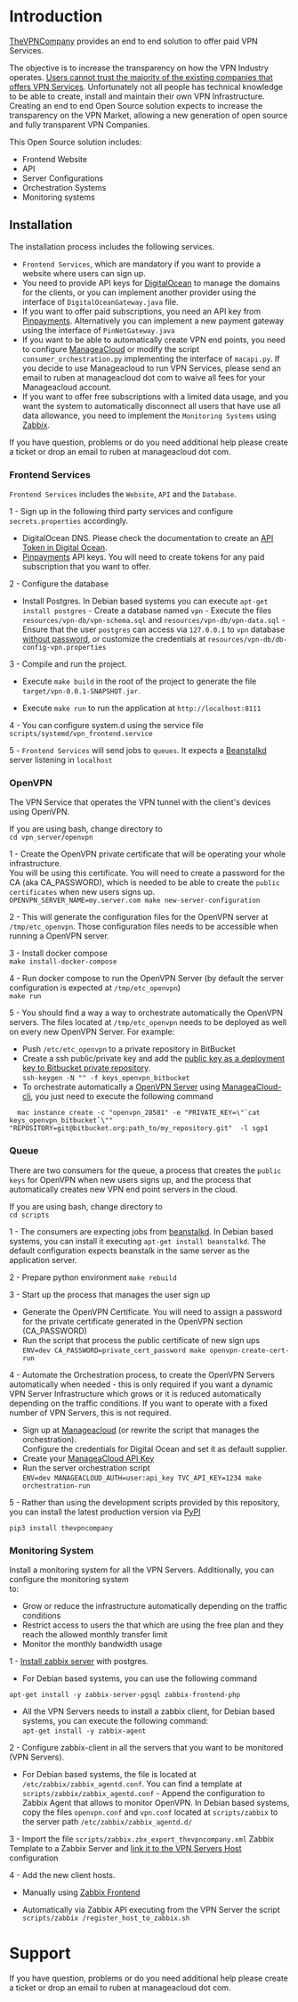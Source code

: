 # Introduction

  [TheVPNCompany](https://thevpncompany.com.au) provides an end to end solution to offer paid VPN Services.   
    
The objective is to increase the transparency on how the VPN Industry operates. [Users cannot trust the majority of the existing companies that offers VPN Services](https://www.top10vpn.com/free-vpn-app-investigation/). Unfortunately not all people has technical knowledge to be able to create, install and maintain their own VPN Infrastructure. Creating an end to end Open Source solution expects to increase the transparency on the VPN Market, allowing a new generation of open source and fully transparent VPN Companies.
    

This Open Source solution includes:   
    

- Frontend Website   
- API   
- Server Configurations   
- Orchestration Systems   
- Monitoring systems   
    
    

## Installation
    

 The installation process includes the following services.   
    

- `Frontend Services`, which are mandatory if you want to provide a website where users can sign up.   
 - You need to provide API keys for [DigitalOcean](https://digitalocean.com/) to manage the domains for the clients, or you can implement another provider using the interface of `DigitalOceanGateway.java` file.   
 - If you want to offer paid subscriptions, you need an API key from [Pinpayments](https://pinpayments.com/). Alternatively you can implement a new payment gateway using the interface of `PinNetGateway.java`    
 - If you want to be able to automatically create VPN end points, you need to configure [ManageaCloud](https://manageacloud.com/) or modify the script `consumer_orchestration.py` implementing the interface of `macapi.py`. If you decide to use Manageacloud to run VPN Services, please send an email to ruben at manageacloud dot com to waive all fees for your Manageacloud account.   
 - If you want to offer free subscriptions with a limited data usage, and you want the system to automatically disconnect all users that have use all data allowance, you need to implement the `Monitoring Systems` using [Zabbix](https://www.zabbix.com/).   
    

If you have question, problems or do you need additional help please create a ticket or drop an email to ruben at manageacloud dot com.   
    
    

### Frontend Services

`Frontend Services` includes the `Website`, `API` and the `Database`.   
    

1 - Sign up in the following third party services and configure `secrets.properties` accordingly.   
    

- DigitalOcean DNS. Please check the documentation to create an [API Token in Digital Ocean](https://www.digitalocean.com/docs/api/create-personal-access-token/).   
- [Pinpayments](https://pinpayments.com/) API keys. You will need to create tokens for any paid subscription that you want to offer.   
    

2 - Configure the database   
    

- Install Postgres. In Debian based systems you can execute `apt-get install postgres` - Create a database named `vpn` - Execute the files `resources/vpn-db/vpn-schema.sql` and `resources/vpn-db/vpn-data.sql` - Ensure that the user `postgres` can access via `127.0.0.1` to `vpn` database [without password](https://gist.github.com/groveriffic/4122225), or customize the credentials at `resources/vpn-db/db-config-vpn.properties`    

 3 - Compile and run the project.   
    
- Execute `make build` in the root of the project to generate the file `target/vpn-0.0.1-SNAPSHOT.jar`.   
    
- Execute `make run` to run the application at `http://localhost:8111`    
 
4 - You can configure system.d using the service file `scripts/systemd/vpn_frontend.service`    

5 - `Frontend Services` will send jobs to `queues`. It expects a [Beanstalkd](https://beanstalkd.github.io/) server listening in `localhost`      

### OpenVPN   

 The VPN Service that operates the VPN tunnel with the client's devices using OpenVPN.   
    

If you are using bash, change directory to   
``` cd vpn_server/openvpn ```    

 1 - Create the OpenVPN private certificate that will be operating your whole infrastructure.   
You will be using this certificate. You will need to create a password for the CA (aka CA_PASSWORD), which is needed to be able to create the `public certificates` when new users signs up.   
``` OPENVPN_SERVER_NAME=my.server.com make new-server-configuration ``` 

2 - This will generate the configuration files for the OpenVPN server at `/tmp/etc_openvpn`. Those configuration files needs to be accessible when running a OpenVPN server.    

3 - Install docker compose   
``` make install-docker-compose ```    

 4 - Run docker compose to run the OpenVPN Server (by default the server configuration is expected at `/tmp/etc_openvpn`)   
``` make run ```    

 5 - You should find a way a way to orchestrate automatically the OpenVPN servers. The files located at `/tmp/etc_openvpn` needs to be deployed as well on every new OpenVPN Server. For example:      

- Push `/etc/etc_openvpn` to a private repository in BitBucket   
- Create a ssh public/private key and add the [public key as a deployment key to Bitbucket private repository](https://confluence.atlassian.com/bitbucket/use-access-keys-294486051.html).   
``` ssh-keygen -N "" -f keys_openvpn_bitbucket ```    
- To orchestrate automatically a [OpenVPN Server](https://manageacloud.com/configuration/openvpn_28581) using [ManageaCloud-cli](https://manageacloud.com/article/orchestration/cli), you just need to execute the following command   
``` 
  mac instance create -c "openvpn_28581" -e "PRIVATE_KEY=\"`cat keys_openvpn_bitbucket`\"" "REPOSITORY=git@bitbucket.org:path_to/my_repository.git"  -l sgp1
 ```

 ### Queue 
There are two consumers for the queue, a process that creates the `public keys` for OpenVPN when new users signs up,  and the process that automatically creates new VPN end point servers in the cloud.      

If you are using bash, change directory to   
``` cd scripts ```    

 1 - The consumers are expecting jobs from [beanstalkd](https://beanstalkd.github.io/). In Debian based systems, you can install it executing `apt-get install beanstalkd`. The default configuration expects beanstalk in the same server as the application server.   
 
 2 - Prepare python environment `make rebuild`    
 
 3 - Start up the process that manages the user sign up    
 
- Generate the OpenVPN Certificate. You will need to assign a password for the private certificate generated in the OpenVPN section (CA_PASSWORD)   
- Run the script that process the public certificate of new sign ups   
``` ENV=dev CA_PASSWORD=private_cert_password make openvpn-create-cert-run ```    

 4 - Automate the Orchestration process, to create the OpenVPN Servers automatically when needed - this is only required if  you want a dynamic VPN Server Infrastructure which grows or it is reduced  automatically depending on the traffic conditions. If you  want to operate with a fixed number of VPN Servers, this is not required.   
    
- Sign up at [Manageacloud](https://manageacloud.com) (or rewrite the script that manages the orchestration).   
Configure the credentials for Digital Ocean and set it as default supplier.   
- Create your [ManageaCloud API Key](https://manageacloud.com/article/orchestration/api/authentication)    
- Run the server orchestration script   
``` ENV=dev MANAGEACLOUD_AUTH=user:api_key TVC_API_KEY=1234 make orchestration-run ```    

5 - Rather than using the development scripts provided by this repository, you can install the latest production version via [PyPI](https://pypi.org/project/thevpncompany/)    
```    
pip3 install thevpncompany    
```   
    

 ### Monitoring System   

 Install a monitoring system for all the VPN Servers. Additionally, you can configure the monitoring system   
to:   

- Grow or reduce the infrastructure automatically depending on the traffic conditions   
- Restrict access to users the that which are using the free plan and they reach the allowed monthly transfer limit   
- Monitor the monthly bandwidth usage   
    

1 - [Install zabbix server](https://www.zabbix.com/documentation/4.4/manual/installation/install_from_packages/debian_ubuntu) with postgres.   
    

- For Debian based systems, you can use the following command   
    

``` apt-get install -y zabbix-server-pgsql zabbix-frontend-php ```    

 - All the VPN Servers needs to install a zabbix client, for Debian based systems, you can execute the following command:   
``` apt-get install -y zabbix-agent ```    

 2 - Configure zabbix-client in all the servers that you want to be monitored (VPN Servers).   
- For Debian based systems, the file is located at `/etc/zabbix/zabbix_agentd.conf`. You can find a template at `scripts/zabbix/zabbix_agentd.conf` - Append the configuration to Zabbix Agent that allows to monitor OpenVPN. In Debian based systems, copy the files `openvpn.conf` and `vpn.conf` located at `scripts/zabbix` to the server path `/etc/zabbix/zabbix_agentd.d/`   

 3 - Import the file `scripts/zabbix.zbx_export_thevpncompany.xml` Zabbix Template to a Zabbix Server and [link it to the VPN Servers Host](https://www.zabbix.com/documentation/4.4/manual/config/templates/linking) configuration   
    

4 - Add the new client hosts.   
    

- Manually using [Zabbix Frontend](https://www.zabbix.com/documentation/3.4/manual/quickstart/host)    
    
- Automatically via Zabbix API executing from the VPN Server the script `scripts/zabbix /register_host_to_zabbix.sh`    
    

 # Support   
 If you have question, problems or do you need additional help please create a ticket or drop an email to ruben at manageacloud dot com.

